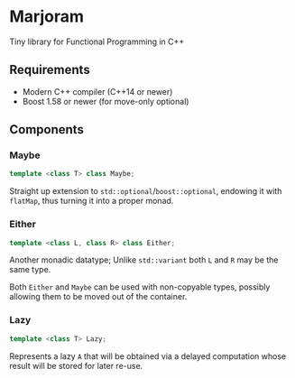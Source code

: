# Marjoram
Tiny library for Functional Programming in C++

## Requirements

- Modern C++ compiler (C++14 or newer)
- Boost 1.58 or newer (for move-only optional)

## Components

### Maybe
```c++
template <class T> class Maybe;
```
Straight up extension to `std::optional`/`boost::optional`, endowing it with
`flatMap`, thus turning it into a proper monad.

### Either
```c++
template <class L, class R> class Either;
```
Another monadic datatype; Unlike `std::variant` both `L` and `R` may be the
same type.

Both `Either` and `Maybe` can be used with non-copyable types, possibly
allowing them to be moved out of the container.

### Lazy
```c++
template <class T> Lazy;
```

Represents a lazy `A` that will be obtained via a delayed computation whose
result will be stored for later re-use.
